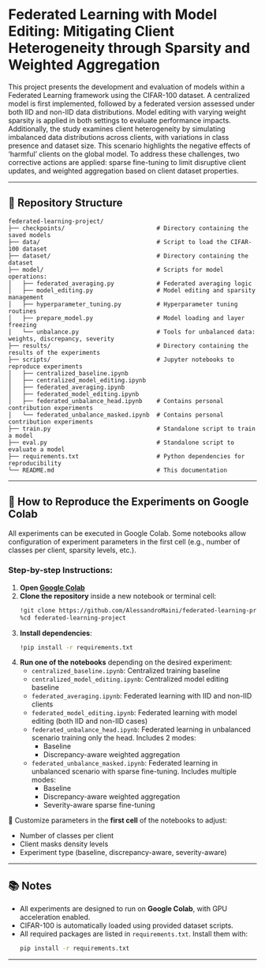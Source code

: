 
# Federated Learning with Model Editing: Mitigating Client Heterogeneity through Sparsity and Weighted Aggregation

This project presents the development and evaluation of models within a Federated Learning framework using the CIFAR-100 dataset. A centralized model is first implemented, followed by a federated version assessed under both IID and non-IID data distributions. Model editing with varying weight sparsity is applied in both settings to evaluate performance impacts. Additionally, the study examines client heterogeneity by simulating imbalanced data distributions across clients, with variations in class presence and dataset size. This scenario highlights the negative effects of ‘harmful’ clients on the global model. To address these challenges, two corrective actions are applied: sparse fine-tuning to limit disruptive client updates, and weighted aggregation based on client dataset properties.

---

## 📁 Repository Structure

```
federated-learning-project/
├── checkpoints/                          # Directory containing the saved models
├── data/                                 # Script to load the CIFAR-100 dataset
├── dataset/                              # Directory containing the dataset
├── model/                                # Scripts for model operations:
│   ├── federated_averaging.py            # Federated averaging logic
│   ├── model_editing.py                  # Model editing and sparsity management
│   ├── hyperparameter_tuning.py          # Hyperparameter tuning routines
│   ├── prepare_model.py                  # Model loading and layer freezing
│   └── unbalance.py                      # Tools for unbalanced data: weights, discrepancy, severity
├── results/                              # Directory containing the results of the experiments
├── scripts/                              # Jupyter notebooks to reproduce experiments
│   ├── centralized_baseline.ipynb
│   ├── centralized_model_editing.ipynb
│   ├── federated_averaging.ipynb
│   ├── federated_model_editing.ipynb
│   ├── federated_unbalance_head.ipynb    # Contains personal contribution experiments
│   └── federated_unbalance_masked.ipynb  # Contains personal contribution experiments
├── train.py                              # Standalone script to train a model
├── eval.py                               # Standalone script to evaluate a model
├── requirements.txt                      # Python dependencies for reproducibility
└── README.md                             # This documentation
```

---

## 🚀 How to Reproduce the Experiments on Google Colab

All experiments can be executed in Google Colab. Some notebooks allow configuration of experiment parameters in the first cell (e.g., number of classes per client, sparsity levels, etc.).

### Step-by-step Instructions:

1. **Open [Google Colab](https://colab.research.google.com/)**
2. **Clone the repository** inside a new notebook or terminal cell:
   ```bash
   !git clone https://github.com/AlessandroMaini/federated-learning-project.git
   %cd federated-learning-project
   ```
3. **Install dependencies**:
   ```bash
   !pip install -r requirements.txt
   ```
4. **Run one of the notebooks** depending on the desired experiment:
   - `centralized_baseline.ipynb`: Centralized training baseline
   - `centralized_model_editing.ipynb`: Centralized model editing baseline
   - `federated_averaging.ipynb`: Federated learning with IID and non-IID clients
   - `federated_model_editing.ipynb`: Federated learning with model editing (both IID and non-IID cases)
   - `federated_unbalance_head.ipynb`: Federated learning in unbalanced scenario training only the head. Includes 2 modes:
     - Baseline
     - Discrepancy-aware weighted aggregation
   - `federated_unbalance_masked.ipynb`: Federated learning in unbalanced scenario with sparse fine-tuning. Includes multiple modes:
     - Baseline
     - Discrepancy-aware weighted aggregation
     - Severity-aware sparse fine-tuning

🔧 Customize parameters in the **first cell** of the notebooks to adjust:
- Number of classes per client
- Client masks density levels
- Experiment type (baseline, discrepancy-aware, severity-aware)

---

## 📚 Notes

- All experiments are designed to run on **Google Colab**, with GPU acceleration enabled.
- CIFAR-100 is automatically loaded using provided dataset scripts.
- All required packages are listed in `requirements.txt`. Install them with:
  ```bash
  pip install -r requirements.txt
  ```

---
